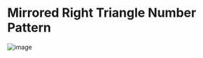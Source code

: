 # Mirrored Right Triangle Number Pattern
![image](https://user-images.githubusercontent.com/75837613/135950393-d452f21b-b566-47c6-b410-93ea8585bfe5.png)

